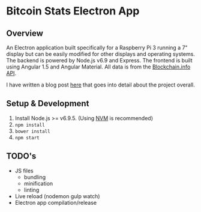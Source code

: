 # Bitcoin Stats Electron App

## Overview
An Electron application built specifically for a Raspberry Pi 3 running a 7" display but can be easily modified for 
other displays and operating systems.  The backend is powered by Node.js v6.9 and Express. The frontend is built using Angular 1.5 and Angular Material.
All data is from the [Blockchain.info API](https://blockchain.info/api).

I have written a blog post [here](http://theonist.com) that goes into detail about the project overall.

## Setup & Development
1) Install Node.js >= v6.9.5. (Using [NVM](https://github.com/creationix/nvm) is recommended)
2) `npm install`
3) `bower install`
4) `npm start`


## TODO's
- JS files 
  - bundling
  - minification
  - linting
- Live reload (nodemon gulp watch)
- Electron app compilation/release
